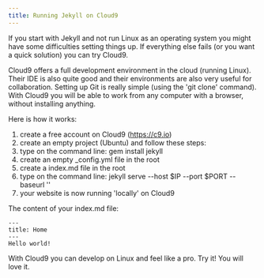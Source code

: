 ```yaml
---
title: Running Jekyll on Cloud9
---
```



If you start with Jekyll and not run Linux as an operating system you might have some difficulties setting things up. If everything else fails (or you want a quick solution) you can try Cloud9.

Cloud9 offers a full development environment in the cloud (running Linux). Their IDE is also quite good and their environments are also very useful for collaboration. Setting up Git is really simple (using the 'git clone' command). With Cloud9 you will be able to work from any computer with a browser, without installing anything.

Here is how it works:

1. create a free account on Cloud9 (https://c9.io)
2. create an empty project (Ubuntu) and follow these steps:
3. type on the command line: gem install jekyll
4. create an empty _config.yml file in the root
5. create a index.md file in the root
6. type on the command line: jekyll serve --host $IP --port $PORT --baseurl ''
7. your website is now running 'locally' on Cloud9

The content of your index.md file:

~~~
---
title: Home
---
Hello world!
~~~

With Cloud9 you can develop on Linux and feel like a pro. Try it! You will love it.